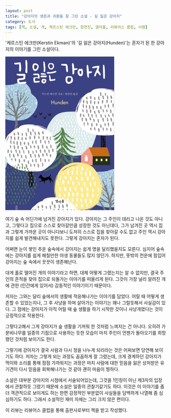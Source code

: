 ```yaml
---
layout: post
title: "강아지의 생존과 귀환을 잘 그린 소설 - 길 잃은 강아지"
category: 도서
tags: [책, 소설, 개, 케르스틴 에크만, 함연진, 열아홉, 리뷰어스 클럽, 서평]
---
```


'케르스틴 에크만(Kerstin Ekman)'의
'길 잃은 강아지(Hunden)'는
혼자가 된 한 강아지의 이야기를 그린 소설이다.

![표지](/images/hunden-book-h480.jpg)

여기 숲 속 어딘가에 남겨진 강아지가 있다.
강아지는 그 주인이 데리고 나온 것도 아니고,
그렇다고 집으로 스스로 찾아갈만큼 성장한 것도 아닌데다,
그가 남겨진 곳 역시 집과 그렇게 가까운 곳이 아니다보니
도저히 스스로 집을 찾아갈 수도 없고
주인 역시 강아지를 쉽게 발견해내지도 못한다.
그렇게 강아지는 혼자가 된다.

어쩌면 눈이 쌓인 추운 숲속에서 강아지는 쉽게 명을 달리했을지도 모른다.
심지어 숲속에는 강아지를 쉽게 해칠만한 야생 동물들도 많지 않던가.
하지만, 뜻밖의 천운에 힘입어 강아지는 숲 속에서 꿋꿋이 생존해난다.

대게 홀로 떨어진 개의 이야기라고 하면,
대체 어떻게 그랬는지는 알 수 없지만,
결국 주인의 흔적을 찾아 집으로 되돌가는 이야기를 떠올리게 된다.
그것이 가장 널리 알려진 개에 관한 (인간에게 있어서) 감동적인 이야기이기 때문이다.

저자는 그와는 달리 숲에서의 생활에 적응해나가는 이야기를 담았다.
어릴 때 어떻게 생존할 수 있었는지나,
그 후 사냥을 하며 살아가는 이야기는 꽤나 그럴듯해서 사실감이 있다.
그 점에는 강아지가 아직 어릴 때 숲 생활을 하기 시작한 것이나 사냥개였다는 것이 긍정적으로 작용한다.

그렇다고해서 그게 강아지가 숲 생활을 기꺼워 한 것처럼 느껴지는 건 아니다.
오히려 가문비나무를 일종의 기점으로 사용하는 듯한 모습이
마치 주인이 언젠가 돌아오기를 희망했던 것처럼 보이기도 한다.

그렇기에 강아지가 결국 사람과 다시 정을 나누게 되리라는 것은 어찌보면 당연해 보이기도 하다.
저자는 그렇게 되는 과정도 꼼꼼하게 잘 그렸는데,
크게 경계하던 강아지가 먹이와 소리를 통해 점점 가까워지는 과정은
마치 사람에 대한 믿음을 잃은 상처받은 유기견이 다시 믿음을 회복해나가는 것 같아 괜히 마음이 찡하다.

소설은 대부분 강아지의 시점에서 서술되어있는데,
그것을 1인칭이 아닌 제3자의 입장에서 관찰하듯 그렸기 때문에 소설은 일종의 관찰기같기도 하다.
이것은 이 이야기를 좀 더 객관적으로 보이게도 하는 한편
감정적인 부분없이 사실들을 담백하게 나열해 좀 심심하기도 하다.
그래서 소설적인 재미 자체는 그리 크지 않은 편이다.



<div class="im im-info">
이 리뷰는 리뷰어스 클럽을 통해 출판사로부터 책을 받고 작성했다.
</div>
